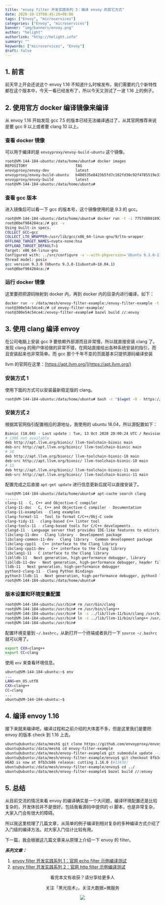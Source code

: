 ```yaml
---
title: "envoy filter 开发实践系列 3：编译 envoy 的其它方式"
date: 2020-10-13T08:45:20+08:00
tags: ["Envoy", "microservices"]
categories: ["Envoy", "microservices"]
banner: "img/banners/envoy.png"
author: "helight"
authorlink: "http://helight.info"
summary: ""
keywords: ["microservices", "Envoy"]
draft: false
---
```


## 1. 前言
前天早上开会还说这个 envoy 1.16 不知道什么时候发布，我们需要的几个新特性都在这个版本中，今天一看已经发布了，所以今天又测试了一波 1.16 上的例子。

## 2. 使用官方 docker 编译镜像来编译

从 envoy 1.16 开始发现 gcc 7.5 的版本已经无法编译通过了，从其官网推荐来说是要 gcc 9 以上或者要 clang 10 以上。

### 查看 docker 镜像
可以用于编译的是 `envoyproxy/envoy-build-ubuntu` 这个镜像。

```sh
root@VM-144-184-ubuntu:/data/home/ubuntu# docker images
REPOSITORY                      TAG                                        IMAGE ID            CREATED             SIZE
envoyproxy/envoy-dev            latest                                     317be1534a57        4 days ago          129MB
envoyproxy/envoy-build-ubuntu   b480535e8423b5fd7c102fd30c92f4785519e33a   7757d8081892        8 days ago          3.8GB
envoyproxy/envoy-build          latest                                     96175ccf21e5        14 months ago       1.16GB
root@VM-144-184-ubuntu:/data/home/ubuntu# 
```
### 查看 gcc 版本
进入镜像后可以看一下 gcc 的版本号，这个镜像使用的是 9.3 的 gcc。
```sh
root@VM-144-184-ubuntu:/data/home/ubuntu# docker run -t -i 7757d8081892 /bin/bash
root@0bef984284ca:/# gcc -v
Using built-in specs.
COLLECT_GCC=gcc
COLLECT_LTO_WRAPPER=/usr/lib/gcc/x86_64-linux-gnu/9/lto-wrapper
OFFLOAD_TARGET_NAMES=nvptx-none:hsa
OFFLOAD_TARGET_DEFAULT=1
Target: x86_64-linux-gnu
Configured with: ../src/configure -v --with-pkgversion='Ubuntu 9.3.0-11ubuntu0~18.04.1' --with-bugurl=file:///usr/share/doc/gcc-9/README.Bugs --enable-languages=c,ada,c++,go,brig,d,fortran,objc,obj-c++,gm2 --prefix=/usr --with-gcc-major-version-only --program-suffix=-9 --program-prefix=x86_64-linux-gnu- --enable-shared --enable-linker-build-id --libexecdir=/usr/lib --without-included-gettext --enable-threads=posix --libdir=/usr/lib --enable-nls --enable-clocale=gnu --enable-libstdcxx-debug --enable-libstdcxx-time=yes --with-default-libstdcxx-abi=new --enable-gnu-unique-object --disable-vtable-verify --enable-plugin --enable-default-pie --with-system-zlib --with-target-system-zlib=auto --enable-objc-gc=auto --enable-multiarch --disable-werror --with-arch-32=i686 --with-abi=m64 --with-multilib-list=m32,m64,mx32 --enable-multilib --with-tune=generic --enable-offload-targets=nvptx-none,hsa --without-cuda-driver --enable-checking=release --build=x86_64-linux-gnu --host=x86_64-linux-gnu --target=x86_64-linux-gnu
Thread model: posix
gcc version 9.3.0 (Ubuntu 9.3.0-11ubuntu0~18.04.1) 
root@0bef984284ca:/#
```
### 运行 docker 镜像
这里要把把源码映射到 docker 内，再到 docker 内的目录内进行编译，如下：
```sh
docker run -v /data/mesh/envoy-filter-example:/envoy-filter-example -t -i 7757d8081892 /bin/bash
root@300e54c54ce4:/# cd envoy-filter-example/
root@300e54c54ce4:/envoy-filter-example# bazel build //:envoy
```
## 3. 使用 clang 编译 envoy

在公司电脑上安装 gcc 9 要依赖外部源而且非常慢，所以就直接安装 clang 了。发现 clang 的用户体验做的非常不错，在网站直接给出各种系统安装的指引，而且安装起来也非常简单。而 gcc 那个千年不变的页面基本只提供源码编译安装

llvm 的官网在这里：[https://apt.llvm.org/](https://apt.llvm.org/)

### 安装方式 1
使用下面的方式可以安装最新稳定版的 clang。
```sh
root@VM-144-184-ubuntu:/data/home/ubuntu# bash -c "$(wget -O - https://apt.llvm.org/llvm.sh)"
```
### 安装方式 2
根据其官网指引配置相应的源地址，我使用的 ubuntu 18.04，所以源配置如下：
```sh
Bionic (18.04) - Last update : Tue, 13 Oct 2020 20:00:24 UTC / Revision: 20201013091414+1687a8d83b7
# i386 not available
deb http://apt.llvm.org/bionic/ llvm-toolchain-bionic main
deb-src http://apt.llvm.org/bionic/ llvm-toolchain-bionic main
# 10
deb http://apt.llvm.org/bionic/ llvm-toolchain-bionic-10 main
deb-src http://apt.llvm.org/bionic/ llvm-toolchain-bionic-10 main
# 11
deb http://apt.llvm.org/bionic/ llvm-toolchain-bionic-11 main
deb-src http://apt.llvm.org/bionic/ llvm-toolchain-bionic-11 main
```
配置完成之后直接 `apt-get update` 进行信息更新后就可以直接安装了。

```sh
root@VM-144-184-ubuntu:/data/home/ubuntu# apt-cache search clang
......
clang-11 - C, C++ and Objective-C compiler
clang-11-doc - C, C++ and Objective-C compiler - Documentation
clang-11-examples - Clang examples
clang-format-11 - Tool to format C/C++/Obj-C code
clang-tidy-11 - clang-based C++ linter tool
clang-tools-11 - clang-based tools for C/C++ developments
clangd-11 - Language server that provides IDE-like features to editors
libclang-11-dev - Clang library - Development package
libclang-common-11-dev - Clang library - Common development package
libclang-cpp11 - C++ interface to the Clang library
libclang-cpp11-dev - C++ interface to the Clang library
libclang1-11 - C interface to the Clang library
liblldb-11 - Next generation, high-performance debugger, library
liblldb-11-dev - Next generation, high-performance debugger, header files
lldb-11 - Next generation, high-performance debugger
python3-clang-11 - Clang Python Bindings
python3-lldb-11 - Next generation, high-performance debugger, python3 lib
root@VM-144-184-ubuntu:/data/home/ubuntu# 
```
### 版本设置和环境变量配置
```sh
root@VM-144-184-ubuntu:/usr/bin# rm /usr/bin/clang
root@VM-144-184-ubuntu:/usr/bin# rm /usr/bin/clang++
root@VM-144-184-ubuntu:/usr/bin# ln -s ../lib/llvm-11/bin/clang /usr/bin/clang
root@VM-144-184-ubuntu:/usr/bin# ln -s ../lib/llvm-11/bin/clang++ /usr/bin/clang++
root@VM-144-184-ubuntu:/usr/bin# 
```
配置环境变量到 `~/.bashrc`，从新打开一个终端或者执行一下 `source ~/.bashrc` 就可以用了。
```sh
export CXX=clang++                                                                                  
export CC=clang 
```
使用 `env` 来查看环境信息。
```sh
ubuntu@VM-144-184-ubuntu:~$ env
...
LANG=en_US.utf8
CXX=clang++
CC=clang
...
ubuntu@VM-144-184-ubuntu:~$ 
```
## 4. 编译 envoy 1.16
接下来就来编译吧，编译过程和之前介绍的大体差不多，但是这里我们是要把 envoy 的版本 check 到 1.16 上去。
```sh
ubuntu@ubuntu:/data/mesh$ git clone https://github.com/envoyproxy/envoy-filter-example
ubuntu@ubuntu:/data/mesh$ cd envoy-filter-example
ubuntu@ubuntu:/data/mesh/envoy-filter-example$ git submodule update --init
ubuntu@ubuntu:/data/mesh/envoy-filter-example/envoy$ git checkout 8fb3cb86082b17144a80402f5367ae65f06083bd
HEAD is now at 8fb3cb86 release: cutting 1.16.0 (#13438)
ubuntu@ubuntu:/data/mesh/envoy-filter-example/envoy$ cd ../
ubuntu@ubuntu:/data/mesh/envoy-filter-example$ bazel build //:envoy
```

## 5. 总结
从目前交流的情况来看 envoy 的编译确实是一个大问题，编译环境配置还是比较复杂的，开发体验并不是很好。包括我看源码中提供的 ci 脚本，也是非常复杂，大家入门会有很大的障碍。

所以我这里梳理了几篇文章，从简单的例子编译到相对复杂的多种编译方式介绍了入门级的编译方法。对大家入门估计比较有用。


下一篇，我会根据这几篇文章来从原理上介绍一下 envoy 的 filter。

***系列文章：***
1. [envoy filter 开发实践系列 1：官网 echo filter 示例编译测试](http://www.helight.info/blog/2020/build-envoy-filter-echo/)
2. [envoy filter 开发实践系列 2：官网 http filter 示例编译测试](http://www.helight.info/blog/2020/build-envoy-filter-http/)


<center>
看完本文有收获？请分享给更多人

关注「黑光技术」，关注大数据+微服务

![](/img/qrcode_helight_tech.jpg)
</center>